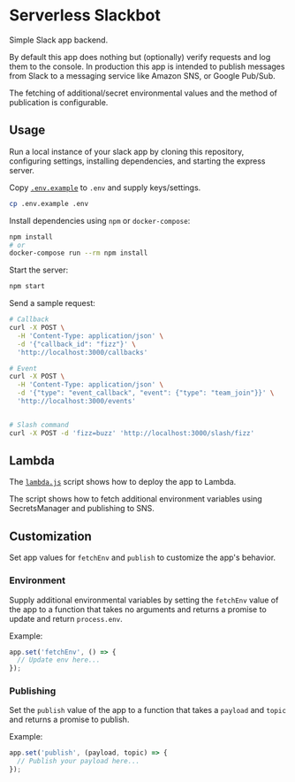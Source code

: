 # Serverless Slackbot

Simple Slack app backend.

By default this app does nothing but (optionally) verify requests and log them to the console. In production this app is intended to publish messages from Slack to a messaging service like Amazon SNS, or Google Pub/Sub.

The fetching of additional/secret environmental values and the method of publication is configurable.

## Usage

Run a local instance of your slack app by cloning this repository, configuring settings, installing dependencies, and starting the express server.

Copy [`.env.example`](./.env.example) to `.env` and supply keys/settings.

```bash
cp .env.example .env
```

Install dependencies using `npm` or `docker-compose`:

```bash
npm install
# or
docker-compose run --rm npm install
```

Start the server:

```bash
npm start
```

Send a sample request:

```bash
# Callback
curl -X POST \
  -H 'Content-Type: application/json' \
  -d '{"callback_id": "fizz"}' \
  'http://localhost:3000/callbacks'

# Event
curl -X POST \
  -H 'Content-Type: application/json' \
  -d '{"type": "event_callback", "event": {"type": "team_join"}}' \
  'http://localhost:3000/events'


# Slash command
curl -X POST -d 'fizz=buzz' 'http://localhost:3000/slash/fizz'
```

## Lambda

The [`lambda.js`](./lambda.js) script shows how to deploy the app to Lambda.

The script shows how to fetch additional environment variables using SecretsManager and publishing to SNS.

## Customization

Set app values for `fetchEnv` and `publish` to customize the app's behavior.

### Environment

Supply additional environmental variables by setting the `fetchEnv` value of the app to a function that takes no arguments and returns a promise to update and return `process.env`.

Example:

```javascript
app.set('fetchEnv', () => {
  // Update env here...
});
```

### Publishing

Set the `publish` value of the app to a function that takes a `payload` and `topic` and returns a promise to publish.

Example:

```javascript
app.set('publish', (payload, topic) => {
  // Publish your payload here...
});
```

